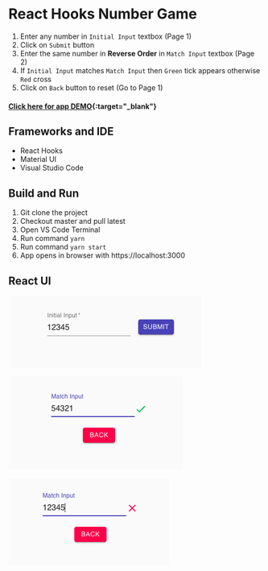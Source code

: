 # React Hooks Number Game

1. Enter any number in `Initial Input` textbox (Page 1)
2. Click on `Submit` button
3. Enter the same number in **Reverse Order** in `Match Input` textbox (Page 2)
4. If `Initial Input` matches `Match Input` then `Green` tick appears otherwise `Red` cross
5. Click on `Back` button to reset (Go to Page 1)

#### [Click here for app DEMO](https://anilpatnik.github.io/number-game){:target="\_blank"}

## Frameworks and IDE

- React Hooks
- Material UI
- Visual Studio Code

## Build and Run

1. Git clone the project
2. Checkout master and pull latest
3. Open VS Code Terminal
4. Run command `yarn`
5. Run command `yarn start`
6. App opens in browser with https://localhost:3000

## React UI

![page1](screens/page1.png)

![page2](screens/page2.png)

![page3](screens/page3.png)
